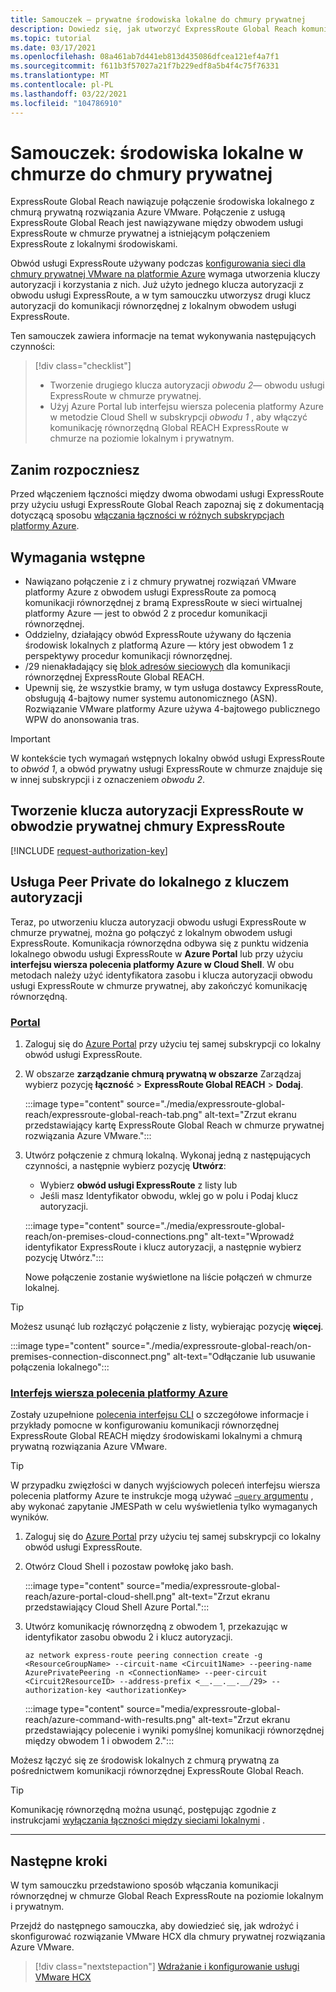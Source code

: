 ```yaml
---
title: Samouczek — prywatne środowiska lokalne do chmury prywatnej
description: Dowiedz się, jak utworzyć ExpressRoute Global Reach komunikacji równorzędnej w chmurze prywatnej w rozwiązaniu VMware platformy Azure.
ms.topic: tutorial
ms.date: 03/17/2021
ms.openlocfilehash: 08a461ab7d441eb813d435086dfcea121ef4a7f1
ms.sourcegitcommit: f611b3f57027a21f7b229edf8a5b4f4c75f76331
ms.translationtype: MT
ms.contentlocale: pl-PL
ms.lasthandoff: 03/22/2021
ms.locfileid: "104786910"
---
```

# <a name="tutorial-peer-on-premises-environments-to-a-private-cloud"></a>Samouczek: środowiska lokalne w chmurze do chmury prywatnej

ExpressRoute Global Reach nawiązuje połączenie środowiska lokalnego z chmurą prywatną rozwiązania Azure VMware. Połączenie z usługą ExpressRoute Global Reach jest nawiązywane między obwodem usługi ExpressRoute w chmurze prywatnej a istniejącym połączeniem ExpressRoute z lokalnymi środowiskami. 

Obwód usługi ExpressRoute używany podczas [konfigurowania sieci dla chmury prywatnej VMware na platformie Azure](tutorial-configure-networking.md) wymaga utworzenia kluczy autoryzacji i korzystania z nich.  Już użyto jednego klucza autoryzacji z obwodu usługi ExpressRoute, a w tym samouczku utworzysz drugi klucz autoryzacji do komunikacji równorzędnej z lokalnym obwodem usługi ExpressRoute.

Ten samouczek zawiera informacje na temat wykonywania następujących czynności:

> [!div class="checklist"]
> * Tworzenie drugiego klucza autoryzacji _obwodu 2_— obwodu usługi ExpressRoute w chmurze prywatnej.
> * Użyj Azure Portal lub interfejsu wiersza polecenia platformy Azure w metodzie Cloud Shell w subskrypcji _obwodu 1_ , aby włączyć komunikację równorzędną Global REACH ExpressRoute w chmurze na poziomie lokalnym i prywatnym.


## <a name="before-you-begin"></a>Zanim rozpoczniesz

Przed włączeniem łączności między dwoma obwodami usługi ExpressRoute przy użyciu usługi ExpressRoute Global Reach zapoznaj się z dokumentacją dotyczącą sposobu [włączania łączności w różnych subskrypcjach platformy Azure](../expressroute/expressroute-howto-set-global-reach-cli.md#enable-connectivity-between-expressroute-circuits-in-different-azure-subscriptions).  

## <a name="prerequisites"></a>Wymagania wstępne

- Nawiązano połączenie z i z chmury prywatnej rozwiązań VMware platformy Azure z obwodem usługi ExpressRoute za pomocą komunikacji równorzędnej z bramą ExpressRoute w sieci wirtualnej platformy Azure — jest to obwód 2 z procedur komunikacji równorzędnej.
- Oddzielny, działający obwód ExpressRoute używany do łączenia środowisk lokalnych z platformą Azure — który jest obwodem 1 z perspektywy procedur komunikacji równorzędnej.
- /29 nienakładający się [blok adresów sieciowych](../expressroute/expressroute-routing.md#ip-addresses-used-for-peerings) dla komunikacji równorzędnej ExpressRoute Global REACH.
- Upewnij się, że wszystkie bramy, w tym usługa dostawcy ExpressRoute, obsługują 4-bajtowy numer systemu autonomicznego (ASN). Rozwiązanie VMware platformy Azure używa 4-bajtowego publicznego WPW do anonsowania tras.

>[!IMPORTANT]
>W kontekście tych wymagań wstępnych lokalny obwód usługi ExpressRoute to _obwód 1_, a obwód prywatny usługi ExpressRoute w chmurze znajduje się w innej subskrypcji i z oznaczeniem _obwodu 2_.

## <a name="create-an-expressroute-authorization-key-in-the-private-cloud-expressroute-circuit"></a>Tworzenie klucza autoryzacji ExpressRoute w obwodzie prywatnej chmury ExpressRoute

[!INCLUDE [request-authorization-key](includes/request-authorization-key.md)]
 
## <a name="peer-private-cloud-to-on-premises-with-authorization-key"></a>Usługa Peer Private do lokalnego z kluczem autoryzacji
Teraz, po utworzeniu klucza autoryzacji obwodu usługi ExpressRoute w chmurze prywatnej, można go połączyć z lokalnym obwodem usługi ExpressRoute. Komunikacja równorzędna odbywa się z punktu widzenia lokalnego obwodu usługi ExpressRoute w **Azure Portal** lub przy użyciu **interfejsu wiersza polecenia platformy Azure w Cloud Shell**. W obu metodach należy użyć identyfikatora zasobu i klucza autoryzacji obwodu usługi ExpressRoute w chmurze prywatnej, aby zakończyć komunikację równorzędną.

### <a name="portal"></a>[Portal](#tab/azure-portal)
 
1. Zaloguj się do [Azure Portal](https://portal.azure.com) przy użyciu tej samej subskrypcji co lokalny obwód usługi ExpressRoute.

1. W obszarze **zarządzanie chmurą prywatną w obszarze** Zarządzaj wybierz pozycję **łączność**  >  **ExpressRoute Global REACH**  >  **Dodaj**.

    :::image type="content" source="./media/expressroute-global-reach/expressroute-global-reach-tab.png" alt-text="Zrzut ekranu przedstawiający kartę ExpressRoute Global Reach w chmurze prywatnej rozwiązania Azure VMware.":::

1. Utwórz połączenie z chmurą lokalną. Wykonaj jedną z następujących czynności, a następnie wybierz pozycję **Utwórz**:

   - Wybierz **obwód usługi ExpressRoute** z listy lub
   - Jeśli masz Identyfikator obwodu, wklej go w polu i Podaj klucz autoryzacji.

   :::image type="content" source="./media/expressroute-global-reach/on-premises-cloud-connections.png" alt-text="Wprowadź identyfikator ExpressRoute i klucz autoryzacji, a następnie wybierz pozycję Utwórz.":::   
   
   Nowe połączenie zostanie wyświetlone na liście połączeń w chmurze lokalnej.

>[!TIP]
>Możesz usunąć lub rozłączyć połączenie z listy, wybierając pozycję **więcej**.  
>
> :::image type="content" source="./media/expressroute-global-reach/on-premises-connection-disconnect.png" alt-text="Odłączanie lub usuwanie połączenia lokalnego":::

### <a name="azure-cli"></a>[Interfejs wiersza polecenia platformy Azure](#tab/azure-cli)

Zostały uzupełnione [polecenia interfejsu CLI](../expressroute/expressroute-howto-set-global-reach-cli.md) o szczegółowe informacje i przykłady pomocne w konfigurowaniu komunikacji równorzędnej ExpressRoute Global REACH między środowiskami lokalnymi a chmurą prywatną rozwiązania Azure VMware.

>[!TIP]
>W przypadku zwięzłości w danych wyjściowych poleceń interfejsu wiersza polecenia platformy Azure te instrukcje mogą używać [ `–query` argumentu](https://docs.microsoft.com/cli/azure/query-azure-cli) , aby wykonać zapytanie JMESPath w celu wyświetlenia tylko wymaganych wyników.

1. Zaloguj się do [Azure Portal](https://portal.azure.com) przy użyciu tej samej subskrypcji co lokalny obwód usługi ExpressRoute. 

1. Otwórz Cloud Shell i pozostaw powłokę jako bash.

   :::image type="content" source="media/expressroute-global-reach/azure-portal-cloud-shell.png" alt-text="Zrzut ekranu przedstawiający Cloud Shell Azure Portal.":::

1. Utwórz komunikację równorzędną z obwodem 1, przekazując w identyfikator zasobu obwodu 2 i klucz autoryzacji. 

   ```azurecli-interactive
   az network express-route peering connection create -g <ResourceGroupName> --circuit-name <Circuit1Name> --peering-name AzurePrivatePeering -n <ConnectionName> --peer-circuit <Circuit2ResourceID> --address-prefix <__.__.__.__/29> --authorization-key <authorizationKey>
   ```

   :::image type="content" source="media/expressroute-global-reach/azure-command-with-results.png" alt-text="Zrzut ekranu przedstawiający polecenie i wyniki pomyślnej komunikacji równorzędnej między obwodem 1 i obwodem 2.":::

Możesz łączyć się ze środowisk lokalnych z chmurą prywatną za pośrednictwem komunikacji równorzędnej ExpressRoute Global Reach.

>[!TIP]
>Komunikację równorzędną można usunąć, postępując zgodnie z instrukcjami [wyłączania łączności między sieciami lokalnymi](../expressroute/expressroute-howto-set-global-reach-cli.md#disable-connectivity-between-your-on-premises-networks) .


---

## <a name="next-steps"></a>Następne kroki

W tym samouczku przedstawiono sposób włączania komunikacji równorzędnej w chmurze Global Reach ExpressRoute na poziomie lokalnym i prywatnym. 

Przejdź do następnego samouczka, aby dowiedzieć się, jak wdrożyć i skonfigurować rozwiązanie VMware HCX dla chmury prywatnej rozwiązania Azure VMware.

> [!div class="nextstepaction"]
> [Wdrażanie i konfigurowanie usługi VMware HCX](tutorial-deploy-vmware-hcx.md)


<!-- LINKS - external-->

<!-- LINKS - internal -->
